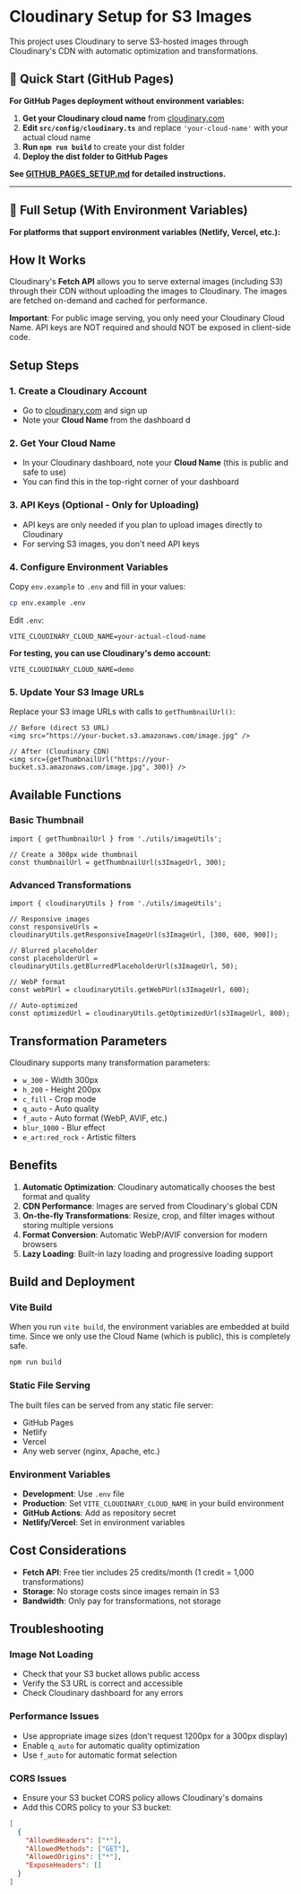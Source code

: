 # Cloudinary Setup for S3 Images

This project uses Cloudinary to serve S3-hosted images through Cloudinary's CDN with automatic optimization and transformations.

## 🚀 Quick Start (GitHub Pages)

**For GitHub Pages deployment without environment variables:**

1. **Get your Cloudinary cloud name** from [cloudinary.com](https://cloudinary.com)
2. **Edit `src/config/cloudinary.ts`** and replace `'your-cloud-name'` with your actual cloud name
3. **Run `npm run build`** to create your dist folder
4. **Deploy the dist folder to GitHub Pages**

**See [GITHUB_PAGES_SETUP.md](./GITHUB_PAGES_SETUP.md) for detailed instructions.**

---

## 🔧 Full Setup (With Environment Variables)

**For platforms that support environment variables (Netlify, Vercel, etc.):**

## How It Works

Cloudinary's **Fetch API** allows you to serve external images (including S3) through their CDN without uploading the images to Cloudinary. The images are fetched on-demand and cached for performance.

**Important**: For public image serving, you only need your Cloudinary Cloud Name. API keys are NOT required and should NOT be exposed in client-side code.

## Setup Steps

### 1. Create a Cloudinary Account
- Go to [cloudinary.com](https://cloudinary.com) and sign up
- Note your **Cloud Name** from the dashboard
d
### 2. Get Your Cloud Name
- In your Cloudinary dashboard, note your **Cloud Name** (this is public and safe to use)
- You can find this in the top-right corner of your dashboard

### 3. API Keys (Optional - Only for Uploading)
- API keys are only needed if you plan to upload images directly to Cloudinary
- For serving S3 images, you don't need API keys

### 4. Configure Environment Variables
Copy `env.example` to `.env` and fill in your values:

```bash
cp env.example .env
```

Edit `.env`:
```env
VITE_CLOUDINARY_CLOUD_NAME=your-actual-cloud-name
```

**For testing, you can use Cloudinary's demo account:**
```env
VITE_CLOUDINARY_CLOUD_NAME=demo
```

### 5. Update Your S3 Image URLs
Replace your S3 image URLs with calls to `getThumbnailUrl()`:

```tsx
// Before (direct S3 URL)
<img src="https://your-bucket.s3.amazonaws.com/image.jpg" />

// After (Cloudinary CDN)
<img src={getThumbnailUrl("https://your-bucket.s3.amazonaws.com/image.jpg", 300)} />
```

## Available Functions

### Basic Thumbnail
```tsx
import { getThumbnailUrl } from './utils/imageUtils';

// Create a 300px wide thumbnail
const thumbnailUrl = getThumbnailUrl(s3ImageUrl, 300);
```

### Advanced Transformations
```tsx
import { cloudinaryUtils } from './utils/imageUtils';

// Responsive images
const responsiveUrls = cloudinaryUtils.getResponsiveImageUrl(s3ImageUrl, [300, 600, 900]);

// Blurred placeholder
const placeholderUrl = cloudinaryUtils.getBlurredPlaceholderUrl(s3ImageUrl, 50);

// WebP format
const webPUrl = cloudinaryUtils.getWebPUrl(s3ImageUrl, 600);

// Auto-optimized
const optimizedUrl = cloudinaryUtils.getOptimizedUrl(s3ImageUrl, 800);
```

## Transformation Parameters

Cloudinary supports many transformation parameters:

- `w_300` - Width 300px
- `h_200` - Height 200px
- `c_fill` - Crop mode
- `q_auto` - Auto quality
- `f_auto` - Auto format (WebP, AVIF, etc.)
- `blur_1000` - Blur effect
- `e_art:red_rock` - Artistic filters

## Benefits

1. **Automatic Optimization**: Cloudinary automatically chooses the best format and quality
2. **CDN Performance**: Images are served from Cloudinary's global CDN
3. **On-the-fly Transformations**: Resize, crop, and filter images without storing multiple versions
4. **Format Conversion**: Automatic WebP/AVIF conversion for modern browsers
5. **Lazy Loading**: Built-in lazy loading and progressive loading support

## Build and Deployment

### Vite Build
When you run `vite build`, the environment variables are embedded at build time. Since we only use the Cloud Name (which is public), this is completely safe.

```bash
npm run build
```

### Static File Serving
The built files can be served from any static file server:
- GitHub Pages
- Netlify
- Vercel
- Any web server (nginx, Apache, etc.)

### Environment Variables
- **Development**: Use `.env` file
- **Production**: Set `VITE_CLOUDINARY_CLOUD_NAME` in your build environment
- **GitHub Actions**: Add as repository secret
- **Netlify/Vercel**: Set in environment variables

## Cost Considerations

- **Fetch API**: Free tier includes 25 credits/month (1 credit = 1,000 transformations)
- **Storage**: No storage costs since images remain in S3
- **Bandwidth**: Only pay for transformations, not storage

## Troubleshooting

### Image Not Loading
- Check that your S3 bucket allows public access
- Verify the S3 URL is correct and accessible
- Check Cloudinary dashboard for any errors

### Performance Issues
- Use appropriate image sizes (don't request 1200px for a 300px display)
- Enable `q_auto` for automatic quality optimization
- Use `f_auto` for automatic format selection

### CORS Issues
- Ensure your S3 bucket CORS policy allows Cloudinary's domains
- Add this CORS policy to your S3 bucket:

```json
[
  {
    "AllowedHeaders": ["*"],
    "AllowedMethods": ["GET"],
    "AllowedOrigins": ["*"],
    "ExposeHeaders": []
  }
]
```
